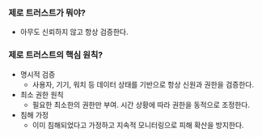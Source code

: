 
### 제로 트러스트가 뭐야?

- 아무도 신뢰하지 않고 항상 검증한다. 

### 제로 트러스트의 핵심 원칙?

- 명시적 검증 
	- 사용자, 기기, 워치 등 데이터 상태를 기반으로 항상 신원과 권한을 검증한다. 
- 최소 권한 원칙
	- 필요한 최소한의 권한만 부여. 시간 상황에 따라 권한을 동적으로 조정한다. 
- 침해 가정 
	- 이미 침해되었다고 가정하고 지속적 모니터링으로 피해 확산을 방지한다. 

